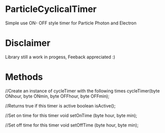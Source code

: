 # ParticleCyclicalTimer
Simple use ON- OFF style timer for Particle Photon and Electron

# Disclaimer
Library still a work in progess, Feeback appreciated :)

# Methods
//Create an instance of cycleTimer with the following times
cycleTimer(byte ONhour, byte ONmin, byte OFFhour, byte OFFmin);
	
//Returns true if this timer is active
boolean isActive();
	
//Set on time for this timer
void setOnTime (byte hour, byte min);
	
//Set off time for this timer
void setOffTime (byte hour, byte min);

